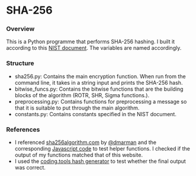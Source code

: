 # SHA-256 
### Overview
This is a Python programme that performs SHA-256 hashing. I built it according to this [NIST document](https://nvlpubs.nist.gov/nistpubs/FIPS/NIST.FIPS.180-4.pdf). The variables are named accordingly.
### Structure
- sha256.py: Contains the main encryption function. When run from the command line, it takes in a string input and prints the SHA-256 hash.
- bitwise_funcs.py: Contains the bitwise functions that are the building blocks of the algorithm (ROTR, SHR, Sigma functions.).
- preprocessing.py: Contains functions for preprocessing a message so that it is suitable to put through the main algorithm.
- constants.py: Contains constants specified in the NIST document.
### References
- I referenced [sha256algorithm.com](https://sha256algorithm.com/) by [@dmarman](https://github.com/dmarman) and the corresponding [Javascript code](https://github.com/dmarman/sha256algorithm/blob/main/src/classes/sha.js) to test helper functions. I checked if the output of my functions matched that of this website.
- I used the [coding.tools hash generator](https://coding.tools/sha256) to test whether the final output was correct.